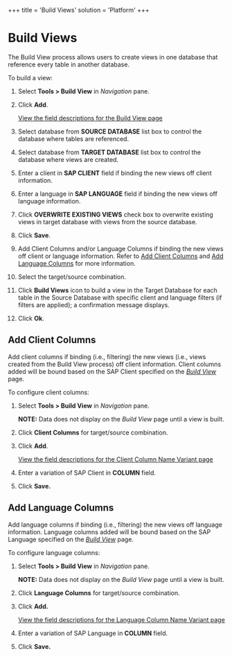 +++
title = 'Build Views'
solution = 'Platform'
+++

# Build Views

The Build View process allows users to create views in one database that
reference every table in another database.

To build a view:

1.  Select **Tools \> Build View** in *Navigation* pane.

2.  Click **Add**.
    
    [View the field descriptions for the Build View
    page](../Page_Desc/Build_View_H)

3.  Select database from **SOURCE DATABASE** list box to control the
    database where tables are referenced.

4.  Select database from **TARGET DATABASE** list box to control the
    database where views are created.

5.  Enter a client in **SAP CLIENT** field if binding the new views off
    client information.

6.  Enter a language in **SAP LANGUAGE** field if binding the new views
    off language information.

7.  Click **OVERWRITE EXISTING VIEWS** check box to overwrite existing
    views in target database with views from the source database.

8.  Click **Save**.

9.  Add Client Columns and/or Language Columns if binding the new views
    off client or language information. Refer to [Add Client
    Columns](#Add_Client_Columns) and [Add Language
    Columns](#Add_Language_Columns) for more information.

10. Select the target/source combination.

11. Click **Build Views** icon to build a view in the Target Database
    for each table in the Source Database with specific client and
    language filters (if filters are applied); a confirmation message
    displays.

12. Click **Ok**.

## <span id="Add_Client_Columns"></span>Add Client Columns

Add client columns if binding (i.e., filtering) the new views (i.e.,
views created from the Build View process) off client information.
Client columns added will be bound based on the SAP Client specified on
the *[*Build View*](../Page_Desc/Build_View_H)* page.

To configure client columns:

1.  Select <span style="font-weight: bold;">Tools \> Build View</span>
    in <span style="font-style: italic;">Navigation</span> pane.
    
    **NOTE:** Data does not display on the *Build View* page until a
    view is built.

2.  Click **Client Columns** for target/source combination.

3.  Click **Add**.
    
    [View the field descriptions for the Client Column Name Variant
    page](../Page_Desc/Client_Column_Name_Variant)

4.  Enter a variation of SAP Client in **COLUMN** field.

5.  Click **Save.**

## <span id="Add_Language_Columns"></span>Add Language Columns

Add language columns if binding (i.e., filtering) the new views off
language information. Language columns added will be bound based on the
SAP Language specified on the *[*Build
View*](../Page_Desc/Build_View_H)* page.

To configure language columns:

1.  Select <span style="font-weight: bold;">Tools \> Build View</span>
    in <span style="font-style: italic;">Navigation</span> pane.
    
    **NOTE:** Data does not display on the *Build View* page until a
    view is built.

2.  Click **Language Columns** for target/source combination.

3.  Click **Add.**
    
    [View the field descriptions for the Language Column Name Variant
    page](../Page_Desc/Language_Column_Name_Variant)

4.  Enter a variation of SAP Language in **COLUMN** field.

5.  Click **Save.**
